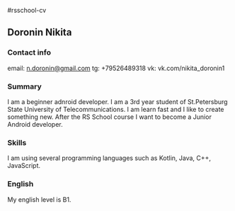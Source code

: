 #rsschool-cv
## Doronin Nikita
### Contact info
email: n.doronin@gmail.com
tg: +79526489318
vk: vk.com/nikita_doronin1
### Summary
I am a beginner adnroid developer. I am a 3rd year student of St.Petersburg State University of Telecommunications. I am learn fast and I like to create something new. After the RS School course I want to become a Junior Android developer.
### Skills
I am using several programming languages such as Kotlin, Java, C++, JavaScript.
### English
My english level is B1.

